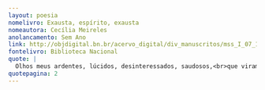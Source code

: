 ```yaml
---
layout: poesia
nomelivro: Exausta, espírito, exausta
nomeautora: Cecília Meireles
anolancamento: Sem Ano
link: http://objdigital.bn.br/acervo_digital/div_manuscritos/mss_I_07_12_033A_n62/mss_I_07_12_033A_n62.pdf
fontelivro: Biblioteca Nacional
quote: |
  Olhos meus ardentes, lúcidos, desinteressados, saudosos,<br>que viram brilhar a estrela eterna,<br>e a raiz estender-se autêntica,<br>formar-se o mármore,<br>abrir-se a flor,<br>cantar o pássaro,<br>construir-se o pautamento.
quotepagina: 2
---
```

